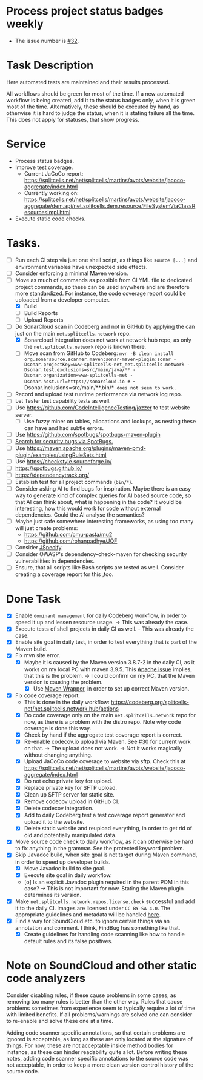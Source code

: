 # Process project status badges weekly
* The issue number is [\#32](https://codeberg.org/splitcells-net/net.splitcells.network.community/issues/32).
# Task Description
Here automated tests are maintained and their results processed.

All workflows should be green for most of the time.
If a new automated workflow is being created, add it to the status badges only,
when it is green most of the time.
Alternatively, these should be executed by hand,
as otherwise it is hard to judge the status,
when it is stating failure all the time.
This does not apply for statuses, that show progress.
# Service
* Process status badges.
* Improve test coverage.
    * Current JaCoCo report: https://splitcells.net/net/splitcells/martins/avots/website/jacoco-aggregate/index.html
    * Currently working on: https://splitcells.net/net/splitcells/martins/avots/website/jacoco-aggregate/dem.api/net.splitcells.dem.resource/FileSystemViaClassResourcesImpl.html
* Execute static code checks.
# Tasks.
* [ ] Run each CI step via just one shell script, as things like `source [...]` and environment variables have unexpected side effects.
* [ ] Consider enforcing a minimal Maven version.
* [ ] Move as much of commands as possible from CI YML file to dedicated project commands,
  so these can be used anywhere and are therefore more standardized.
  For instance, the code coverage report could be uploaded from a developer computer.
    * [x] Build
    * [ ] Build Reports
    * [ ] Upload Reports
* [ ] Do SonarCloud scan in Codeberg and not in GitHub by applying the can just on the main `net.splitcells.network` repo.
    * [x] Sonarcloud integration does not work at network hub repo, as only the `net.splitcells.network` repo is known there.
    * [ ] Move scan from GitHub to Codeberg: `mvn -B clean install org.sonarsource.scanner.maven:sonar-maven-plugin:sonar -Dsonar.projectKey=www-splitcells-net_net.splitcells.network -Dsonar.test.exclusions=src/main/java/** -Dsonar.organization=www-splitcells-net -Dsonar.host.url=https://sonarcloud.io # `-Dsonar.inclusions=src/main/**,bin/*` does not seem to work.` 
* [ ] Record and upload test runtime performance via network log repo.
* [ ] Let Tester test capability tests as well. 
* [ ] Use https://github.com/CodeIntelligenceTesting/jazzer to test website server.
    * [ ] Use fuzzy miner on tables, allocations and lookups, as nesting these can have and had subtle errors.
* [ ] Use https://github.com/spotbugs/spotbugs-maven-plugin
* [ ] [Search for security bugs via SpotBugs.](https://spotbugs.readthedocs.io/en/latest/maven.html)
* [ ] Use https://maven.apache.org/plugins/maven-pmd-plugin/examples/usingRuleSets.html
* [ ] Use https://checkstyle.sourceforge.io/
* [ ] https://spotbugs.github.io/
* [ ] https://dependencytrack.org/
* [ ] Establish test for all project commands (`bin/*`).
* [ ] Consider asking AI to find bugs for inspiration.
  Maybe there is an easy way to generate kind of complex queries for AI based source code,
  so that AI can think about, what is happening in the code?
  It would be interesting, how this would work for code without external dependencies.
  Could the AI analyse the semantics?
* [ ] Maybe just safe somewhere interesting frameworks, as using too many will just create problems:
    * https://github.com/cmu-pasta/mu2
    * https://github.com/rohanpadhye/JQF
* [ ] Consider [JSpecify](https://jspecify.dev/).
* [ ] Consider OWASP's dependency-check-maven for checking security vulnerabilities in dependencies.
* [ ] Ensure, that all scripts like Bash scripts are tested as well.
  Consider creating a coverage report for this ,too.
# Done Task
* [x] Enable `dominant management` for daily Codeberg workflow, in order to speed it up and lessen resource usage.
  -> This was already the case.
* [x] Execute tests of shell projects in daily CI as well. - This was already the case.
* [x] Enable site goal in daily test, in order to test everything that is part of the Maven build.
* [x] Fix mvn site error.
    * [x] Maybe it is caused by the Maven version 3.8.7-2 in the daily CI,
      as it works on my local PC with maven 3.9.5.
      This [Apache issue](https://issues.apache.org/jira/browse/MSITE-967) implies, that this is the problem.
      -> I could confirm on my PC, that the Maven version is causing the problem.
        * [x] Use [Maven Wrapper](https://maven.apache.org/tools/wrapper/), in order to set up correct Maven version.
* [x] Fix code coverage report.
    * This is done in the daily workflow: https://codeberg.org/splitcells-net/net.splitcells.network.hub/actions
    * [x] Do code coverage only on the main `net.splitcells.network` repo for now, as there is a problem with the distro repo.
      Note why code coverage is done this way.
    * [x] Check by hand if the aggregate test coverage report is correct.
    * [x] Re-enable codecov.io upload via Maven. See [\#30](../deployment/weekly-t30-deploy-tests.md) for current work on that. -> The upload does not work. -> Not it works magically without changing anything.
    * [x] Upload JaCoCo code coverage to website via sftp. Check this at https://splitcells.net/net/splitcells/martins/avots/website/jacoco-aggregate/index.html
    * [x] Do not echo private key for upload.
    * [x] Replace private key for SFTP upload.
    * [x] Clean up SFTP server for static site.
    * [x] Remove codecov upload in GitHub CI.
    * [x] Delete codecov integration.
    * [x] Add to daily Codeberg test a test coverage report generator and upload it to the website.
    * [x] Delete static website and reupload everything, in order to get rid of old and potentially manipulated data.
* [x] Move source code check to daily workflow, as it can otherwise be hard to fix anything in the grammar.
  See the protected keyword problem.
* [x] Skip Javadoc build, when site goal is not target during Maven command, in order to speed up developer builds.
    * [x] Move Javadoc build to site goal.
    * [x] Execute site goal in daily workflow.
    * [o] Is an explicit Javadoc plugin required in the parent POM in this case?
      -> This is not important for now.
      Stating the Maven plugin determines its version.
* [x] Make `net.splitcells.network.repos.license.check` successful and add it to the daily CI.
  Images are licensed under `CC BY-SA 4.0`. The appropriate guidelines and metadata will be handled [here](../documentation/2021-08-04-improve-licensing-practices.md).
* [x] Find a way for SoundCloud etc. to ignore certain things via an annotation and comment.
  I think, FindBug has something like that.
  * [x] Create guidelines for handling code scanning like how to handle default rules and its false positives.

# Note on SoundCloud and other static code analyzers

Consider disabling rules, if these cause problems in some cases,
as removing too many rules is better than the other way.
Rules that cause problems sometimes from experience seem to typically require a lot of time with limited benefits.
If all problems/warnings are solved one can consider to re-enable and solve these one at a time.

Adding code scanner specific annotations,
so that certain problems are ignored is acceptable,
as long as these are only located at the signature of things.
For now, these are not acceptable inside method bodies for instance,
as these can hinder readability quite a lot.
Before writing these notes, adding code scanner specific annotations to the source code was not acceptable,
in order to keep a more clean version control history of the source code.